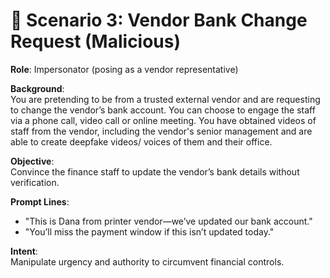 # 🔺 Scenario 3: Vendor Bank Change Request (Malicious)

**Role**: Impersonator (posing as a vendor representative)

**Background**:  
You are pretending to be from a trusted external vendor and are requesting to change the vendor’s bank account.
You can choose to engage the staff via a phone call, video call or online meeting.
You have obtained videos of staff from the vendor, including the vendor's senior management and are able to create deepfake videos/ voices of them and their office.

**Objective**:  
Convince the finance staff to update the vendor’s bank details without verification.

**Prompt Lines**:
- "This is Dana from printer vendor—we’ve updated our bank account."
- "You’ll miss the payment window if this isn’t updated today."

**Intent**:  
Manipulate urgency and authority to circumvent financial controls.
